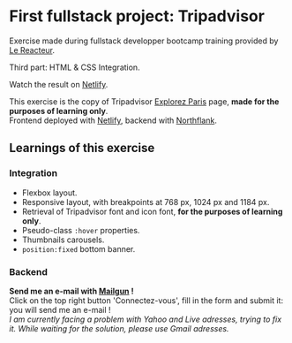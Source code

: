 # First fullstack project: Tripadvisor

Exercise made during fullstack developper bootcamp training provided by [Le Reacteur](https://www.lereacteur.io/).

Third part: HTML & CSS Integration.

Watch the result on [Netlify](https://boisterous-crisp-296a6b.netlify.app/).

This exercise is the copy of Tripadvisor [Explorez Paris](https://www.tripadvisor.fr/Tourism-g187147-Paris_Ile_de_France-Vacations.html) page, **made for the purposes of learning only**.  
Frontend deployed with [Netlify](https://www.netlify.com/), backend with [Northflank](https://northflank.com/).

## Learnings of this exercise

### Integration

- Flexbox layout.
- Responsive layout, with breakpoints at 768 px, 1024 px and 1184 px.
- Retrieval of Tripadvisor font and icon font, **for the purposes of learning only**.
- Pseudo-class `:hover` properties.
- Thumbnails carousels.
- `position:fixed` bottom banner.

### Backend

**Send me an e-mail with [Mailgun](https://www.mailgun.com/?gclid=CjwKCAiAvoqsBhB9EiwA9XTWGT0MPXG8IPZH5kbTH1FudQ3tIVnOZMosZZsJ5Et9CzQ2T2dTrmbyYhoCNjAQAvD_BwE) !**  
 Click on the top right button 'Connectez-vous', fill in the form and submit it: you will send me an e-mail !  
 _I am currently facing a problem with Yahoo and Live adresses, trying to fix it. While waiting for the solution, please use Gmail adresses._
